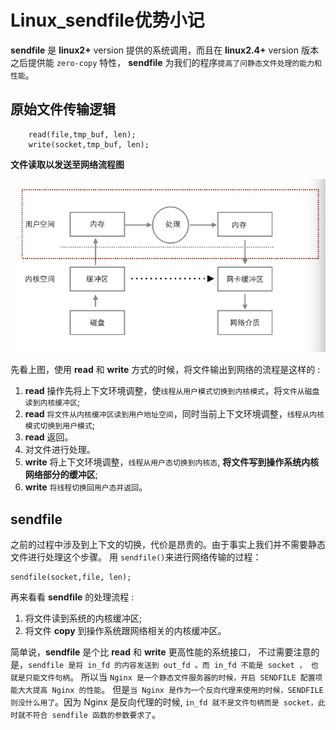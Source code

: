# Linux_sendfile优势小记

**sendfile** 是 **linux2+** version 提供的系统调用，而且在 **linux2.4+** version 版本之后提供能 `zero-copy` 特性， **sendfile** 为我们的程序`提高了问静态文件处理的能力和性能`。

## 原始文件传输逻辑

```
	read(file,tmp_buf, len);
	write(socket,tmp_buf, len);
```

**文件读取以发送至网络流程图**

![sendfile progress](images/sendfile.jpg)

先看上图，使用 **read** 和 **write** 方式的时候，将文件输出到网络的流程是这样的 :

1. **read** 操作先将上下文环境调整，使`线程从用户模式切换到内核模式`，将`文件从磁盘读到内核缓冲区`;
2. **read** `将文件从内核缓冲区读到用户地址空间`，同时当前上下文环境调整，`线程从内核模式切换到用户模式`;
3. **read** 返回。
4. 对文件进行处理。
5. **write** 将上下文环境调整，`线程从用户态切换到内核态`, **将文件写到操作系统内核网络部分的缓冲区**;
6. **write** `将线程切换回用户态并返回`。

## sendfile

之前的过程中涉及到上下文的切换，代价是昂贵的。由于事实上我们并不需要静态文件进行处理这个步骤。 用 `sendfile()`来进行网络传输的过程：

```
sendfile(socket,file, len);
```

再来看看 **sendfile** 的处理流程 :

1. 将文件读到系统的内核缓冲区;
2. 将文件 **copy** 到操作系统跟网络相关的内核缓冲区。

简单说，**sendfile** 是个比 **read** 和 **write** 更高性能的系统接口， 不过需要注意的是，`sendfile 是将 in_fd 的内容发送到 out_fd 。而 in_fd 不能是 socket ， 也就是只能文件句柄`。 所以当 `Nginx 是一个静态文件服务器的时候，开启 SENDFILE 配置项能大大提高 Nginx 的性能`。 但是`当 Nginx 是作为一个反向代理来使用的时候，SENDFILE 则没什么用了`。因为 Nginx 是反向代理的时候, `in_fd 就不是文件句柄而是 socket，此时就不符合 sendfile 函数的参数要求了`。
